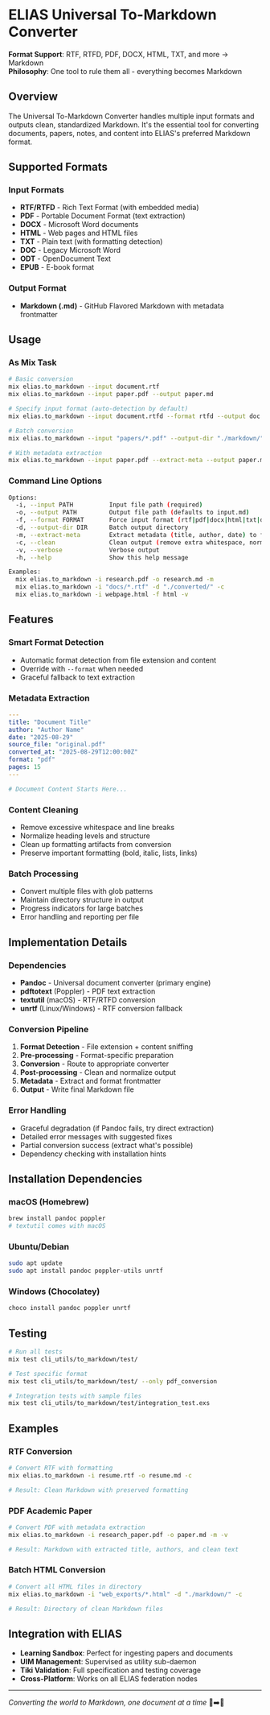 # ELIAS Universal To-Markdown Converter

**Format Support**: RTF, RTFD, PDF, DOCX, HTML, TXT, and more → Markdown  
**Philosophy**: One tool to rule them all - everything becomes Markdown

## Overview

The Universal To-Markdown Converter handles multiple input formats and outputs clean, standardized Markdown. It's the essential tool for converting documents, papers, notes, and content into ELIAS's preferred Markdown format.

## Supported Formats

### Input Formats
- **RTF/RTFD** - Rich Text Format (with embedded media)
- **PDF** - Portable Document Format (text extraction)
- **DOCX** - Microsoft Word documents  
- **HTML** - Web pages and HTML files
- **TXT** - Plain text (with formatting detection)
- **DOC** - Legacy Microsoft Word
- **ODT** - OpenDocument Text
- **EPUB** - E-book format

### Output Format
- **Markdown (.md)** - GitHub Flavored Markdown with metadata frontmatter

## Usage

### As Mix Task
```bash
# Basic conversion
mix elias.to_markdown --input document.rtf
mix elias.to_markdown --input paper.pdf --output paper.md

# Specify input format (auto-detection by default)
mix elias.to_markdown --input document.rtfd --format rtfd --output doc.md

# Batch conversion
mix elias.to_markdown --input "papers/*.pdf" --output-dir "./markdown/"

# With metadata extraction
mix elias.to_markdown --input paper.pdf --extract-meta --output paper.md
```

### Command Line Options
```bash
Options:
  -i, --input PATH          Input file path (required)
  -o, --output PATH         Output file path (defaults to input.md)
  -f, --format FORMAT       Force input format (rtf|pdf|docx|html|txt|doc|odt|epub)
  -d, --output-dir DIR      Batch output directory
  -m, --extract-meta        Extract metadata (title, author, date) to frontmatter
  -c, --clean               Clean output (remove extra whitespace, normalize)
  -v, --verbose             Verbose output
  -h, --help                Show this help message

Examples:
  mix elias.to_markdown -i research.pdf -o research.md -m
  mix elias.to_markdown -i "docs/*.rtf" -d "./converted/" -c
  mix elias.to_markdown -i webpage.html -f html -v
```

## Features

### Smart Format Detection
- Automatic format detection from file extension and content
- Override with `--format` when needed
- Graceful fallback to text extraction

### Metadata Extraction
```yaml
---
title: "Document Title"
author: "Author Name" 
date: "2025-08-29"
source_file: "original.pdf"
converted_at: "2025-08-29T12:00:00Z"
format: "pdf"
pages: 15
---

# Document Content Starts Here...
```

### Content Cleaning
- Remove excessive whitespace and line breaks
- Normalize heading levels and structure
- Clean up formatting artifacts from conversion
- Preserve important formatting (bold, italic, lists, links)

### Batch Processing
- Convert multiple files with glob patterns
- Maintain directory structure in output
- Progress indicators for large batches
- Error handling and reporting per file

## Implementation Details

### Dependencies
- **Pandoc** - Universal document converter (primary engine)
- **pdftotext** (Poppler) - PDF text extraction
- **textutil** (macOS) - RTF/RTFD conversion
- **unrtf** (Linux/Windows) - RTF conversion fallback

### Conversion Pipeline
1. **Format Detection** - File extension + content sniffing
2. **Pre-processing** - Format-specific preparation
3. **Conversion** - Route to appropriate converter
4. **Post-processing** - Clean and normalize output
5. **Metadata** - Extract and format frontmatter
6. **Output** - Write final Markdown file

### Error Handling
- Graceful degradation (if Pandoc fails, try direct extraction)
- Detailed error messages with suggested fixes
- Partial conversion success (extract what's possible)
- Dependency checking with installation hints

## Installation Dependencies

### macOS (Homebrew)
```bash
brew install pandoc poppler
# textutil comes with macOS
```

### Ubuntu/Debian
```bash
sudo apt update
sudo apt install pandoc poppler-utils unrtf
```

### Windows (Chocolatey)
```bash
choco install pandoc poppler unrtf
```

## Testing

```bash
# Run all tests
mix test cli_utils/to_markdown/test/

# Test specific format
mix test cli_utils/to_markdown/test/ --only pdf_conversion

# Integration tests with sample files
mix test cli_utils/to_markdown/test/integration_test.exs
```

## Examples

### RTF Conversion
```bash
# Convert RTF with formatting
mix elias.to_markdown -i resume.rtf -o resume.md -c

# Result: Clean Markdown with preserved formatting
```

### PDF Academic Paper
```bash
# Convert PDF with metadata extraction  
mix elias.to_markdown -i research_paper.pdf -o paper.md -m -v

# Result: Markdown with extracted title, authors, and clean text
```

### Batch HTML Conversion
```bash
# Convert all HTML files in directory
mix elias.to_markdown -i "web_exports/*.html" -d "./markdown/" -c

# Result: Directory of clean Markdown files
```

## Integration with ELIAS

- **Learning Sandbox**: Perfect for ingesting papers and documents
- **UIM Management**: Supervised as utility sub-daemon
- **Tiki Validation**: Full specification and testing coverage
- **Cross-Platform**: Works on all ELIAS federation nodes

---

*Converting the world to Markdown, one document at a time* 📄➡️📝